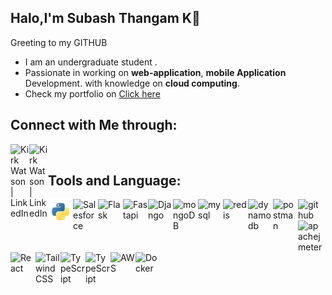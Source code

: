 ## Halo,I'm Subash Thangam K👋

Greeting to my GITHUB

* I am an undergraduate student .
* Passionate in working on **web-application**, **mobile Application** Development. with knowledge on **cloud computing**.
*  Check my portfolio on [Click here](https://subash-ghub.github.io/subashthangam.k.github.io/) 


## Connect with Me through:

[<img align="left" alt="Kirk Watson | LinkedIn" width="30px" src="https://cdn-icons-png.flaticon.com/512/174/174857.png" />][linkedin]
[<img align="left" alt="Kirk Watson | LinkedIn" width="30px" src="https://img.freepik.com/premium-vector/purple-gradiend-social-media-logo_197792-1883.jpg" />][instagram]


[linkedin]: https://www.linkedin.com/in/subashthangamk/
[instagram]: https://www.instagram.com/
<br>

## Tools and Language:


<img align="left" alt="Python" width="40px" src="https://raw.githubusercontent.com/github/explore/80688e429a7d4ef2fca1e82350fe8e3517d3494d/topics/python/python.png" />
<img align="left" alt="Salesforce" width="40px" src="$ component install logo/salesforce" />
<img align="left" alt="Flask" width="40px" src="https://raw.githubusercontent.com/danielcranney/readme-generator/main/public/icons/skills/flask-colored.svg" />
<img align="left" alt="Fastapi" width="40px" src="https://cdn.worldvectorlogo.com/logos/fastapi.svg" />
<img align="left" alt="Django" width="40px" src="https://avatars.githubusercontent.com/u/27804?s=280&v=4" />
<img align="left" alt="mongoDB" width="40px" src="https://raw.githubusercontent.com/danielcranney/readme-generator/main/public/icons/skills/mongodb-colored.svg"/>
<img align="left" alt="mysql" width="40px" src="https://raw.githubusercontent.com/danielcranney/readme-generator/main/public/icons/skills/mysql-colored.svg"/>
<img align="left" alt="redis" width="40px" src="https://encrypted-tbn0.gstatic.com/images?q=tbn:ANd9GcTNxNWo4G1zKErjVYtK94Tt71RKaoItdTwxPDdrjMb7XQ&s"/>
<img align="left" alt="dynamodb" width="40px" src="https://encrypted-tbn0.gstatic.com/images?q=tbn:ANd9GcTSALqMiLoALcPj9eXBll-inQYY6fcC5ZvU7w&usqp=CAU"/>
<img align="left" alt="postman" width="40px" src="https://cdn.worldvectorlogo.com/logos/postman.svg"/>
<img align="left" alt="github" width="40px"src="https://raw.githubusercontent.com/danielcranney/readme-generator/main/public/icons/skills/git-colored.svg"/>
<img align="left" alt="apachejmeter" width="40px" src="https://encrypted-tbn0.gstatic.com/images?q=tbn:ANd9GcSO6Zg_ZL3eaSIMCEXcrkGdYSDzkQOwHK6g_aaemlLajA&s"/>
<img align="left" alt="React" width="40px" src="https://raw.githubusercontent.com/danielcranney/readme-generator/main/public/icons/skills/react-colored.svg" />
<img align="left" alt="TailwindCSS" width="40px" src="https://raw.githubusercontent.com/danielcranney/readme-generator/main/public/icons/skills/tailwindcss-colored.svg" />
<img align="left" alt="TypeScript" width="40px" src="https://raw.githubusercontent.com/danielcranney/readme-generator/main/public/icons/skills/typescript-colored.svg" />
<img align="left" alt="TypeScript" width="40px" src="https://raw.githubusercontent.com/danielcranney/readme-generator/main/public/icons/skills/figma-colored.svg"/>
<img align="left" alt="AWS" width="40px" src="https://avatars.githubusercontent.com/u/2232217" />
<img align="left" alt="Docker" width="40px" src="https://w7.pngwing.com/pngs/219/411/png-transparent-docker-logo-kubernetes-microservices-cloud-computing-dockers-logo-text-logo-cloud-computing-thumbnail.png" />
<br/>
<br/>
<br/>
<div>

</div>
